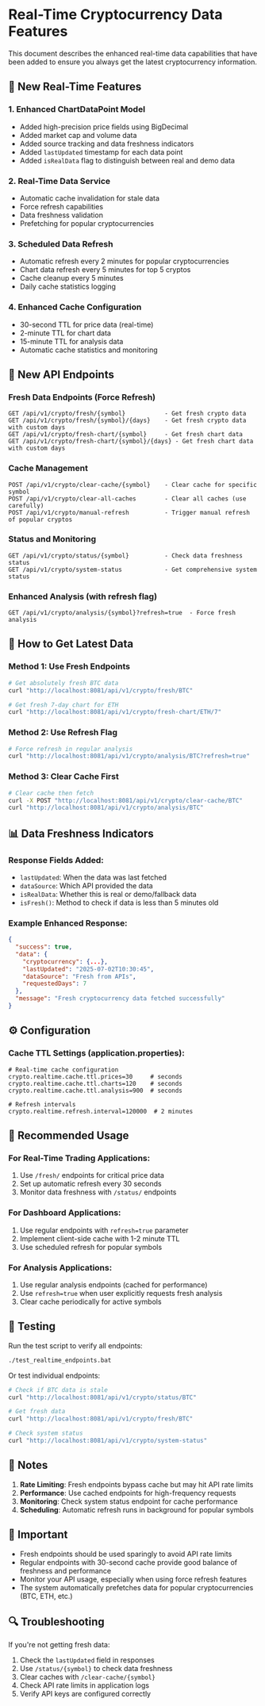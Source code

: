 # Real-Time Cryptocurrency Data Features

This document describes the enhanced real-time data capabilities that have been added to ensure you always get the latest cryptocurrency information.

## 🚀 New Real-Time Features

### 1. Enhanced ChartDataPoint Model
- Added high-precision price fields using BigDecimal
- Added market cap and volume data
- Added source tracking and data freshness indicators
- Added `lastUpdated` timestamp for each data point
- Added `isRealData` flag to distinguish between real and demo data

### 2. Real-Time Data Service
- Automatic cache invalidation for stale data
- Force refresh capabilities
- Data freshness validation
- Prefetching for popular cryptocurrencies

### 3. Scheduled Data Refresh
- Automatic refresh every 2 minutes for popular cryptocurrencies
- Chart data refresh every 5 minutes for top 5 cryptos
- Cache cleanup every 5 minutes
- Daily cache statistics logging

### 4. Enhanced Cache Configuration
- 30-second TTL for price data (real-time)
- 2-minute TTL for chart data
- 15-minute TTL for analysis data
- Automatic cache statistics and monitoring

## 📡 New API Endpoints

### Fresh Data Endpoints (Force Refresh)
```
GET /api/v1/crypto/fresh/{symbol}           - Get fresh crypto data
GET /api/v1/crypto/fresh/{symbol}/{days}    - Get fresh crypto data with custom days
GET /api/v1/crypto/fresh-chart/{symbol}     - Get fresh chart data  
GET /api/v1/crypto/fresh-chart/{symbol}/{days} - Get fresh chart data with custom days
```

### Cache Management
```
POST /api/v1/crypto/clear-cache/{symbol}    - Clear cache for specific symbol
POST /api/v1/crypto/clear-all-caches        - Clear all caches (use carefully)
POST /api/v1/crypto/manual-refresh          - Trigger manual refresh of popular cryptos
```

### Status and Monitoring
```
GET /api/v1/crypto/status/{symbol}          - Check data freshness status
GET /api/v1/crypto/system-status            - Get comprehensive system status
```

### Enhanced Analysis (with refresh flag)
```
GET /api/v1/crypto/analysis/{symbol}?refresh=true  - Force fresh analysis
```

## 🔄 How to Get Latest Data

### Method 1: Use Fresh Endpoints
```bash
# Get absolutely fresh BTC data
curl "http://localhost:8081/api/v1/crypto/fresh/BTC"

# Get fresh 7-day chart for ETH
curl "http://localhost:8081/api/v1/crypto/fresh-chart/ETH/7"
```

### Method 2: Use Refresh Flag
```bash
# Force refresh in regular analysis
curl "http://localhost:8081/api/v1/crypto/analysis/BTC?refresh=true"
```

### Method 3: Clear Cache First
```bash
# Clear cache then fetch
curl -X POST "http://localhost:8081/api/v1/crypto/clear-cache/BTC"
curl "http://localhost:8081/api/v1/crypto/analysis/BTC"
```

## 📊 Data Freshness Indicators

### Response Fields Added:
- `lastUpdated`: When the data was last fetched
- `dataSource`: Which API provided the data
- `isRealData`: Whether this is real or demo/fallback data
- `isFresh()`: Method to check if data is less than 5 minutes old

### Example Enhanced Response:
```json
{
  "success": true,
  "data": {
    "cryptocurrency": {...},
    "lastUpdated": "2025-07-02T10:30:45",
    "dataSource": "Fresh from APIs",
    "requestedDays": 7
  },
  "message": "Fresh cryptocurrency data fetched successfully"
}
```

## ⚙️ Configuration

### Cache TTL Settings (application.properties):
```properties
# Real-time cache configuration
crypto.realtime.cache.ttl.prices=30     # seconds
crypto.realtime.cache.ttl.charts=120    # seconds  
crypto.realtime.cache.ttl.analysis=900  # seconds

# Refresh intervals
crypto.realtime.refresh.interval=120000  # 2 minutes
```

## 🎯 Recommended Usage

### For Real-Time Trading Applications:
1. Use `/fresh/` endpoints for critical price data
2. Set up automatic refresh every 30 seconds
3. Monitor data freshness with `/status/` endpoints

### For Dashboard Applications:
1. Use regular endpoints with `refresh=true` parameter
2. Implement client-side cache with 1-2 minute TTL
3. Use scheduled refresh for popular symbols

### For Analysis Applications:
1. Use regular analysis endpoints (cached for performance)
2. Use `refresh=true` when user explicitly requests fresh analysis
3. Clear cache periodically for active symbols

## 🔧 Testing

Run the test script to verify all endpoints:
```bash
./test_realtime_endpoints.bat
```

Or test individual endpoints:
```bash
# Check if BTC data is stale
curl "http://localhost:8081/api/v1/crypto/status/BTC"

# Get fresh data
curl "http://localhost:8081/api/v1/crypto/fresh/BTC"

# Check system status
curl "http://localhost:8081/api/v1/crypto/system-status"
```

## 📝 Notes

1. **Rate Limiting**: Fresh endpoints bypass cache but may hit API rate limits
2. **Performance**: Use cached endpoints for high-frequency requests
3. **Monitoring**: Check system status endpoint for cache performance
4. **Scheduling**: Automatic refresh runs in background for popular symbols

## 🚨 Important

- Fresh endpoints should be used sparingly to avoid API rate limits
- Regular endpoints with 30-second cache provide good balance of freshness and performance
- Monitor your API usage, especially when using force refresh features
- The system automatically prefetches data for popular cryptocurrencies (BTC, ETH, etc.)

## 🔍 Troubleshooting

If you're not getting fresh data:
1. Check the `lastUpdated` field in responses
2. Use `/status/{symbol}` to check data freshness
3. Clear caches with `/clear-cache/{symbol}`
4. Check API rate limits in application logs
5. Verify API keys are configured correctly
